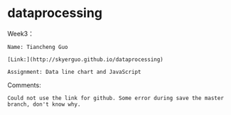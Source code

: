 # dataprocessing

Week3：
	
	Name: Tiancheng Guo
	
	[Link:](http://skyerguo.github.io/dataprocessing)
	
	Assignment: Data line chart and JavaScript
	
Comments:
	
	Could not use the link for github. Some error during save the master branch, don't know why.

